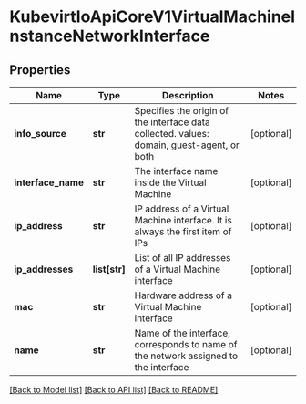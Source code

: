 # KubevirtIoApiCoreV1VirtualMachineInstanceNetworkInterface

## Properties
Name | Type | Description | Notes
------------ | ------------- | ------------- | -------------
**info_source** | **str** | Specifies the origin of the interface data collected. values: domain, guest-agent, or both | [optional] 
**interface_name** | **str** | The interface name inside the Virtual Machine | [optional] 
**ip_address** | **str** | IP address of a Virtual Machine interface. It is always the first item of IPs | [optional] 
**ip_addresses** | **list[str]** | List of all IP addresses of a Virtual Machine interface | [optional] 
**mac** | **str** | Hardware address of a Virtual Machine interface | [optional] 
**name** | **str** | Name of the interface, corresponds to name of the network assigned to the interface | [optional] 

[[Back to Model list]](../README.md#documentation-for-models) [[Back to API list]](../README.md#documentation-for-api-endpoints) [[Back to README]](../README.md)


